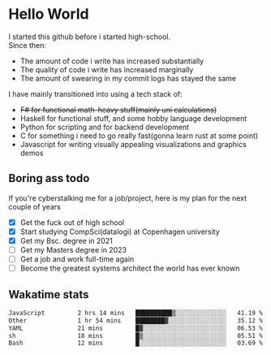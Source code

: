 # Hello World

I started this github before i started high-school.  
Since then:
- The amount of code i write has increased substantially
- The quality of code i write has increased marginally
- The amount of swearing in my commit logs has stayed the same

I have mainly transitioned into using a tech stack of:
- ~~F# for functional math-heavy stuff(mainly uni calculations)~~
- Haskell for functional stuff, and some hobby language development
- Python for scripting and for backend development
- C for something i need to go really fast(gonna learn rust at some point)
- Javascript for writing visually appealing visualizations and graphics demos

## Boring ass todo
If you're cyberstalking me for a job/project, here is my plan for the next couple of years
- [x] Get the fuck out of high school
- [x] Start studying CompSci(datalogi) at Copenhagen university
- [x] Get my Bsc. degree in 2021
- [ ] Get my Masters degree in 2023
- [ ] Get a job and work full-time again
- [ ] Become the greatest systems architect the world has ever known

## Wakatime stats
<!--START_SECTION:waka-->

```txt
JavaScript         2 hrs 14 mins   ██████████▒░░░░░░░░░░░░░░   41.19 %
Other              1 hr 54 mins    ████████▓░░░░░░░░░░░░░░░░   35.12 %
YAML               21 mins         █▓░░░░░░░░░░░░░░░░░░░░░░░   06.53 %
sh                 18 mins         █▒░░░░░░░░░░░░░░░░░░░░░░░   05.51 %
Bash               12 mins         █░░░░░░░░░░░░░░░░░░░░░░░░   03.69 %
```

<!--END_SECTION:waka-->
